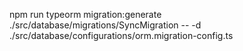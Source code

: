 npm run typeorm migration:generate ./src/database/migrations/SyncMigration -- -d ./src/database/configurations/orm.migration-config.ts